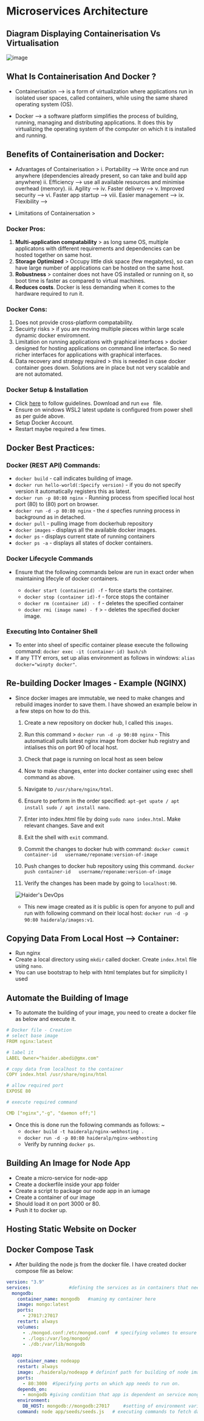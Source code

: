 # Microservices Architecture


## Diagram Displaying Containerisation Vs Virtualisation

![image](https://user-images.githubusercontent.com/97620055/189631914-d7955ea6-32ca-44fc-ab7a-91a5b2a6b22c.png)



## What Is Containerisation And Docker ?

   - Containerisation --> is a form of virtualization where applications run in isolated user spaces, called containers, while using the same shared operating system (OS).
    
   - Docker --> a software platform simplifies the process of building, running, managing and distributing applications. It does this by virtualizing the operating system of the computer on which it is installed and running.

## Benefits of Containerisation and Docker:

* Advantages of Containerisation >
  i. Portability --> Write once and run anywhere (dependencies already present, so can take and build app anywhere)
  ii. Efficiency -->  use all available resources and minimise overhead (memory). 
  iii. Agility -->
  iv. Faster delivery -->
  v. Improved security -->
  vi. Faster app startup -->
  viii. Easier management -->
  ix. Flexibility -->

* Limitations of Containersation >
### Docker Pros:

  1. **Multi-application compatability** >  as long same OS, multiple applicatons with different requirements and dependencies can be hosted together on same host. 
  2. **Storage Optimized** > Occupy little disk space (few megabytes), so can have large number of applications can be hosted on the same host.
  3. **Robustness** > container does not have OS installed or running on it, so boot time is faster as compared to virtual machines.  
  4. **Reduces costs**. Docker is less demanding when it comes to the hardware required to run it.

### Docker Cons:

  1. Does not provide cross-platform compatability.
  2. Secuirty risks > if you are moving multiple pieces within  large scale dynamic docker enviromnent.
  3. Limitation on running applications with graphical interfaces > docker designed for hosting applications on command line interface. So need richer interfaces for applications with graphical interfaces. 
  4. Data recovery and strategy required > this is needed in case docker container goes down. Solutions are in place but not very scalable and are not automated.
   
### Docker Setup & Installation

- Click [here](https://docs.docker.com/desktop/install/windows-install/) to follow guidelines. Download and run  `exe ` file.
- Ensure on windows WSL2 latest update is configured from power shell as per guide above.
- Setup Docker Account.
- Restart maybe required a few times.

## Docker Best Practices:

### Docker (REST API) Commands:

- `docker build` - call indicates building of image.
- `docker run hello-world(:Specify version)` - if you do not specify version it automatically registers this as latest.  
- `docker run -p 80:80 nginx` - Running process from specified local host port (80) to (80) port on browser.
- `docker run -d -p 80:80 nginx` - the `d` specfies running process in background as in detached.
- `docker pull` - pulling image from dockerhub repository
- `docker images` - displays all the available docker images.
- `docker ps` - displays current state of running containers
- `docker ps -a` - displays all states of docker containers. 
  

### Docker Lifecycle Commands

- Ensure that the following commands below are run in exact order when maintaining lifecyle of docker containers. 
  
  - `docker start (containerid) -f` - force starts the container.
  - `docker stop (container id)-f` - force stops the container
  - `docker rm (container id) - f` - deletes the specified container
  - `docker rmi (image name) - f` > - deletes the specified docker image. 

### Executing Into Container Shell

- To enter into sheel of specific container please execute the following command: `docker exec -it (container-id) bash/sh`
- If any TTY errors, set up alias environment as follows in windows: `alias docker="winpty docker"`.

## Re-building Docker Images - Example (NGINX)

- Since docker images are immutable, we need to make changes and rebuild images inorder to save them. I have showed an example below in a few steps on how to do this.
  
    1. Create a new repository on docker hub, I called this `images`.
    2. Run this command > `docker run -d -p 90:80 nginx` - This automaticall pulls latest nginx image from docker hub registry and intialises this on port 90 of local host. 
    3. Check that page is running on local host as seen below

    4. Now to make changes, enter into docker container using exec shell command as above. 
    5. Navigate to `/usr/share/nginx/html`. 
    6. Ensure to perform in the order specified: `apt-get upate / apt install sudo / apt install nano`.
    7. Enter into index.html file by doing `sudo nano index.html`. Make relevant changes. Save and exit
    8. Exit the shell with `exit` command.
    9. Commit the changes to docker hub with command: `docker commit container-id   username/reponame:version-of-image`
   10. Push changes to docker hub repository using this command. `docker push container-id   username/reponame:version-of-image`
   11. Verify the changes has been made by going to `localhost:90`. 
  
  ![Haider's DevOps](https://user-images.githubusercontent.com/97620055/189713989-67a769a4-d32e-442a-aa9d-a0d6499c0bff.PNG)

  - This new image created as it is public is open for anyone to pull and run with following command on their local host: `docker run -d -p 90:80 haideralp/images:v1`. 

## Copying Data From Local Host --> Container:

  - Run nginx
  - Create a local directory using `mkdir` called docker. Create `index.html` file using `nano`.
  - You can use bootstrap to help with html templates but for simplicity I used



## Automate the Building of Image

- To automate the building of your image, you need to create a docker file as below and execute it. 

``` yaml
# Docker file - Creation
# select base image
FROM nginx:latest

# label it
LABEL Owner="haider.abedi@gmx.com"

# copy data from localhost to the container
COPY index.html /usr/share/nginx/html 

# allow required port
EXPOSE 80

# execute required command

CMD ["nginx","-g", "daemon off;"]

```
- Once this is done run the following commands as follows:
  ~
   * `docker build -t haideralp/nginx-webhosting .`
   * `docker run -d -p 80:80 haideralp/nginx-webhosting`
   * Verify by running `docker ps`.


## Building An Image for Node App

- Create a micro-service for node-app
- Create a dockerfile inside your app folder
- Create a script to package our node app in an iumage
- Create a container of our image
- Should load it on port 3000 or 80.
- Push it to docker up.
## Hosting Static Website on Docker



## Docker Compose Task

- After building the node js from the docker file. I have created docker compose file as below:

``` yaml
version: "3.9"  
services:              #defining the services as in containers that needs be summoned using this task. 
  mongodb:
    container_name: mongodb   #naming my container here
    image: mongo:latest
    ports:
      - 27017:27017
    restart: always
    volumes:
      - ./mongod.conf:/etc/mongod.conf  # specifying volumes to ensure environment stays consistent. 
      - ./logs:/var/log/mongod/
      - ./db:/var/lib/mongodb
  
  app:
    container_name: nodeapp
    restart: always
    image: ./haideralp/nodeapp # defininf path for building of node image created from docker file earlier using build option. 
    ports:
      - 80:3000  #Specifying ports on which app needs to run on.
    depends_on: 
      - mongodb #giving condition that app is dependent on service mongodb running successfully. 
    environment:
      DB_HOST: mongodb://mongodb:27017     #setting of environment variables in the app.
    command: node app/seeds/seeds.js   # executing commands to fetch data. 
```
